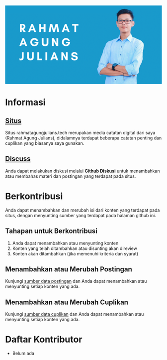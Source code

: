 ![banner](https://raw.githubusercontent.com/rahmatagungj/public-rahmatagungjulians.tech/main/banner.png)

# Informasi

## [Situs](https://rahmatagungjulians.tech)

Situs rahmatagungjulians.tech merupakan media catatan digital dari saya (Rahmat Agung Julians), didalamnya terdapat beberapa catatan penting dan cuplikan yang biasanya saya gunakan.

## [Discuss](https://github.com/rahmatagungj/public-rahmatagungjulians.tech/discussions)

Anda dapat melakukan diskusi melalui **Github Diskusi** untuk menambahkan atau membahas materi dan postingan yang terdapat pada situs.

# Berkontribusi

Anda dapat menambahkan dan merubah isi dari konten yang terdapat pada situs, dengan menyunting sumber yang terdapat pada halaman github ini.

## Tahapan untuk Berkontribusi

1. Anda dapat menambahkan atau menyunting konten
2. Konten yang telah ditambahkan atau disunting akan direview
3. Konten akan ditambahkan (jika memenuhi kriteria dan syarat)

## Menambahkan atau Merubah Postingan

Kunjungi [sumber data postingan](https://github.com/rahmatagungj/public-rahmatagungjulians.tech/tree/main/data/blog) dan Anda dapat menambahkan atau menyunting setiap konten yang ada.

## Menambahkan atau Merubah Cuplikan

Kunjungi [sumber data cuplikan](https://github.com/rahmatagungj/public-rahmatagungjulians.tech/tree/main/data/snippets) dan Anda dapat menambahkan atau menyunting setiap konten yang ada.


# Daftar Kontributor

- Belum ada

